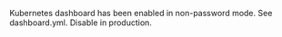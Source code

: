 Kubernetes dashboard has been enabled in non-password mode.  See dashboard.yml.  Disable in production. 
